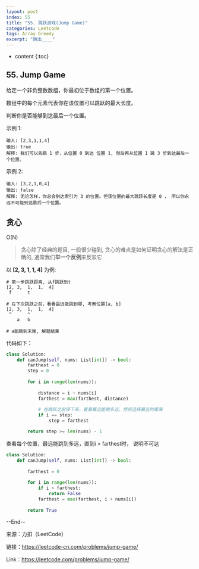 ```yaml
---
layout: post
index: 55
title: "55. 跳跃游戏(Jump Game)"
categories: Leetcode
tags: Array Greedy
excerpt: "跳出____"
---
```


* content
{:toc}

## 55. Jump Game

给定一个非负整数数组，你最初位于数组的第一个位置。

数组中的每个元素代表你在该位置可以跳跃的最大长度。

判断你是否能够到达最后一个位置。

示例 1:

```
输入: [2,3,1,1,4]
输出: true
解释: 我们可以先跳 1 步，从位置 0 到达 位置 1, 然后再从位置 1 跳 3 步到达最后一个位置。
```

示例 2:

```
输入: [3,2,1,0,4]
输出: false
解释: 无论怎样，你总会到达索引为 3 的位置。但该位置的最大跳跃长度是 0 ， 所以你永远不可能到达最后一个位置。
```

## 贪心

O(N)

> 贪心除了经典的题目, 一般很少碰到, 贪心的难点是如何证明贪心的解法是正确的, 通常我们**举一个反例**来反驳它

以 **[2, 3,  1,  1,  4]** 为例:

```
# 第一步跳跃距离, 从f跳跃到t
[2, 3,  1,  1,  4]   
 f      t       

# 在下次跳跃之前，看看最远能跳到哪, 考察位置[a, b]
[2, 3,  1,  1,  4]
 ^      ^          
    a   b

# a能跳到末尾, 解题结束
```

代码如下：

```python
class Solution:
    def canJump(self, nums: List[int]) -> bool:
        farthest = 0
        step = 0
        
        for i in range(len(nums)):
            
            distance = i + nums[i]
            farthest = max(farthest, distance)
            
            # 在跳跃之前停下来，看看最远能跳多远，然后选择最远的距离
            if i == step:
                step = farthest

        return step >= len(nums) - 1
```

查看每个位置，最远能跳到多远，直到i > farthest时， 说明不可达

```python
class Solution:
    def canJump(self, nums: List[int]) -> bool:
        
        farthest = 0
    
        for i in range(len(nums)):
            if i > farthest:
                return False
            farthest = max(farthest, i + nums[i])
            
        return True
```


--End--

来源：力扣（LeetCode）

链接：https://leetcode-cn.com/problems/jump-game/

Link：https://leetcode.com/problems/jump-game/
